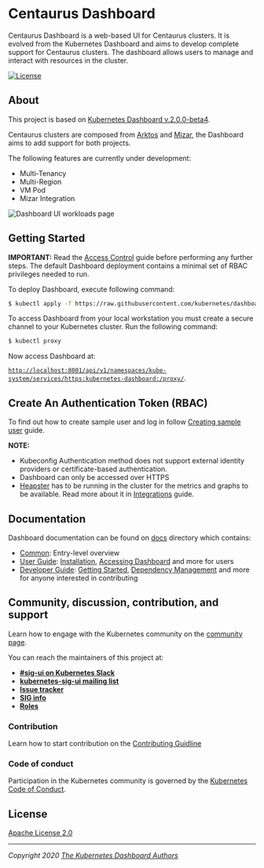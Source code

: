 # Centaurus Dashboard

Centaurus Dashboard is a web-based UI for Centaurus clusters. It is evolved from the Kubernetes Dashboard and aims to develop complete support for Centaurus clusters. The dashboard allows users to manage and interact with resources in the cluster.

[![License](https://img.shields.io/badge/License-Apache%202.0-blue.svg)](https://github.com/kubernetes/dashboard/blob/master/LICENSE)

## About

This project is based on [Kubernetes Dashboard v.2.0.0-beta4](https://github.com/kubernetes/dashboard/tree/v2.0.0-beta4).

Centaurus clusters are composed from [Arktos](https://github.com/centaurus-cloud/arktos) and [Mizar](https://github.com/centaurus-cloud/mizar), the Dashboard aims to add support for both projects.

The following features are currently under development:

- Multi-Tenancy
- Multi-Region
- VM Pod
- Mizar Integration

![Dashboard UI workloads page](docs/images/dashboard-ui.png)

## Getting Started

**IMPORTANT:** Read the [Access Control](docs/user/access-control/README.md) guide before performing any further steps. The default Dashboard deployment contains a minimal set of RBAC privileges needed to run.

To deploy Dashboard, execute following command:

```sh
$ kubectl apply -f https://raw.githubusercontent.com/kubernetes/dashboard/v1.10.1/src/deploy/recommended/kubernetes-dashboard.yaml
```

To access Dashboard from your local workstation you must create a secure channel to your Kubernetes cluster. Run the following command:

```sh
$ kubectl proxy
```

Now access Dashboard at:

[`http://localhost:8001/api/v1/namespaces/kube-system/services/https:kubernetes-dashboard:/proxy/`](http://localhost:8001/api/v1/namespaces/kube-system/services/https:kubernetes-dashboard:/proxy/).

## Create An Authentication Token (RBAC)

To find out how to create sample user and log in follow [Creating sample user](docs/user/access-control/creating-sample-user.md) guide.

**NOTE:**

- Kubeconfig Authentication method does not support external identity providers or certificate-based authentication.
- Dashboard can only be accessed over HTTPS
- [Heapster](https://github.com/kubernetes/heapster/) has to be running in the cluster for the metrics and graphs to be available. Read more about it in [Integrations](docs/user/integrations.md) guide.

## Documentation

Dashboard documentation can be found on [docs](docs/README.md) directory which contains:

- [Common](docs/common/README.md): Entry-level overview
- [User Guide](docs/user/README.md): [Installation](docs/user/installation.md), [Accessing Dashboard](docs/user/accessing-dashboard/README.md) and more for users
- [Developer Guide](docs/developer/README.md): [Getting Started](docs/developer/getting-started.md), [Dependency Management](docs/developer/dependency-management.md) and more for anyone interested in contributing

## Community, discussion, contribution, and support

Learn how to engage with the Kubernetes community on the [community page](http://kubernetes.io/community/).

You can reach the maintainers of this project at:

- [**#sig-ui on Kubernetes Slack**](https://kubernetes.slack.com)
- [**kubernetes-sig-ui mailing list** ](https://groups.google.com/forum/#!forum/kubernetes-sig-ui)
- [**Issue tracker**](https://github.com/kubernetes/dashboard/issues)
- [**SIG info**](https://github.com/kubernetes/community/tree/master/sig-ui)
- [**Roles**](ROLES.md)

### Contribution

Learn how to start contribution on the [Contributing Guidline](CONTRIBUTING.md)

### Code of conduct

Participation in the Kubernetes community is governed by the [Kubernetes Code of Conduct](code-of-conduct.md).

## License

[Apache License 2.0](https://github.com/centaurus-cloud/dashboard/blob/master/LICENSE)

---

_Copyright 2020 [The Kubernetes Dashboard Authors](https://github.com/centaurus-cloud/dashboard/graphs/contributors)_
